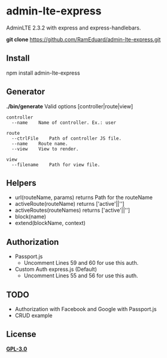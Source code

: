 # admin-lte-express

AdminLTE 2.3.2 with express and express-handlebars.

**git clone**
https://github.com/RamEduard/admin-lte-express.git

## Install 

npm install admin-lte-express

## Generator
**./bin/generate**
Valid options [controller|route|view]

	controller
	  --name	Name of controller. Ex.: user

	route
	  --ctrlFile	Path of controller JS file.
	  --name	Route name.
	  --view	View to render.

	view
	  --filename	Path for view file.

## Helpers

* url(routeName, params) returns Path for the routeName
* activeRoute(routeName) returns ['active'||'']
* activeRoutes(routeNames) returns ['active'||'']
* block(name)
* extend(blockName, context)

## Authorization

* Passport.js 
  - Uncomment Lines 59 and 60 for use this auth.
* Custom Auth express.js (Default)
  - Uncomment Lines 55 and 56 for use this auth.
	  
## TODO
* Authorization with Facebook and Google with Passport.js
* CRUD example

## License
[**GPL-3.0**](https://github.com/RamEduard/admin-lte-express/blob/master/LICENSE.md)
